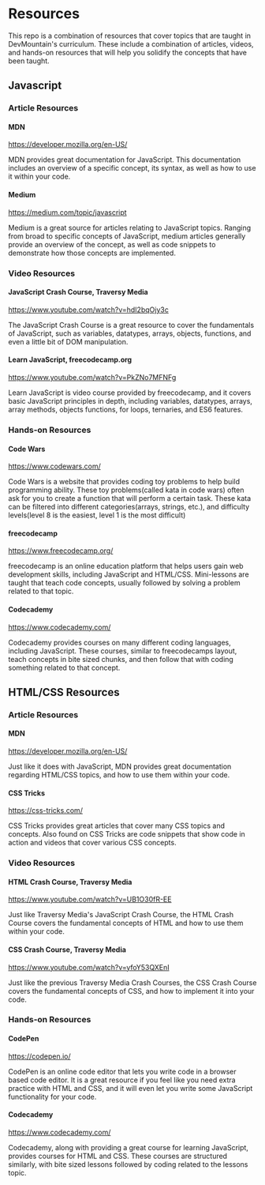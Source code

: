 # Resources

This repo is a combination of resources that cover topics that are taught in DevMountain's curriculum. These include a combination of articles, videos, and hands-on resources that will help you solidify the concepts that have been taught.

## Javascript

### Article Resources

#### MDN

https://developer.mozilla.org/en-US/

MDN provides great documentation for JavaScript. This documentation includes an overview of a specific concept, its syntax, as well as how to use it within your code. 

#### Medium

https://medium.com/topic/javascript

Medium is a great source for articles relating to JavaScript topics. Ranging from broad to specific concepts of JavaScript, medium articles generally provide an overview of the concept, as well as code snippets to demonstrate how those concepts are implemented.

### Video Resources

#### JavaScript Crash Course, Traversy Media 

https://www.youtube.com/watch?v=hdI2bqOjy3c

The JavaScript Crash Course is a great resource to cover the fundamentals of JavaScript, such as variables, datatypes, arrays, objects, functions, and even a little bit of DOM manipulation.

#### Learn JavaScript, freecodecamp.org

https://www.youtube.com/watch?v=PkZNo7MFNFg

Learn JavaScript is video course provided by freecodecamp, and it covers basic JavaScript principles in depth, including variables, datatypes, arrays, array methods, objects functions, for loops, ternaries, and ES6 features.

### Hands-on Resources

#### Code Wars

https://www.codewars.com/

Code Wars is a website that provides coding toy problems to help build programming ability. These toy problems(called kata in code wars) often ask for you to create a function that will perform a certain task. These kata can be filtered into different categories(arrays, strings, etc.), and difficulty levels(level 8 is the easiest, level 1 is the most difficult)

#### freecodecamp

https://www.freecodecamp.org/

freecodecamp is an online education platform that helps users gain web development skills, including JavaScript and HTML/CSS. Mini-lessons are taught that teach code concepts, usually followed by solving a problem related to that topic.

#### Codecademy

https://www.codecademy.com/

Codecademy provides courses on many different coding languages, including JavaScript. These courses, similar to freecodecamps layout, teach concepts in bite sized chunks, and then follow that with coding something related to that concept.

## HTML/CSS Resources

### Article Resources

#### MDN

https://developer.mozilla.org/en-US/

Just like it does with JavaScript, MDN provides great documentation regarding HTML/CSS topics, and how to use them within your code.

#### CSS Tricks

https://css-tricks.com/

CSS Tricks provides great articles that cover many CSS topics and concepts. Also found on CSS Tricks are code snippets that show code in action and videos that cover various CSS concepts.

### Video Resources

#### HTML Crash Course, Traversy Media

https://www.youtube.com/watch?v=UB1O30fR-EE

Just like Traversy Media's JavaScript Crash Course, the HTML Crash Course covers the fundamental concepts of HTML and how to use them within your code.

#### CSS Crash Course, Traversy Media

https://www.youtube.com/watch?v=yfoY53QXEnI

Just like the previous Traversy Media Crash Courses, the CSS Crash Course covers the fundamental concepts of CSS, and how to implement it into your code.

### Hands-on Resources

#### CodePen

https://codepen.io/

CodePen is an online code editor that lets you write code in a browser based code editor. It is a great resource if you feel like you need extra practice with HTML and CSS, and it will even let you write some JavaScript functionality for your code.

#### Codecademy

https://www.codecademy.com/

Codecademy, along with providing a great course for learning JavaScript, provides courses for HTML and CSS.  These courses are structured similarly, with bite sized lessons followed by coding related to the lessons topic.